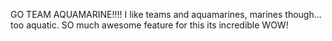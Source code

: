 GO TEAM AQUAMARINE!!!!
I like teams and aquamarines, marines though... too aquatic.
SO much awesome feature for this
its incredible
WOW!

